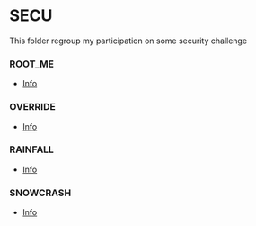 # SECU
This folder regroup my participation on some security challenge

### ROOT_ME
+ [Info](https://github.com/gbourgeo/Secu/Root-me)

### OVERRIDE
+ [Info](https://github.com/gbourgeo/Secu/Override)

### RAINFALL
+ [Info](https://github.com/gbourgeo/Secu/Rainfall)

### SNOWCRASH
+ [Info](https://github.com/gbourgeo/Secu/Snowcrash)
